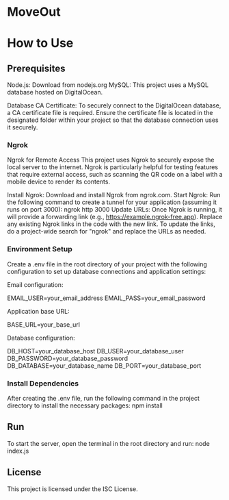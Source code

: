 # MoveOut

# How to Use

## Prerequisites

Node.js: Download from nodejs.org
MySQL: This project uses a MySQL database hosted on DigitalOcean.

Database CA Certificate:
To securely connect to the DigitalOcean database, a CA certificate file is required. Ensure the certificate file is located in the designated folder within your project so that the database connection uses it securely.

### Ngrok

Ngrok for Remote Access
This project uses Ngrok to securely expose the local server to the internet. Ngrok is particularly helpful for testing features that require external access, such as scanning the QR code on a label with a mobile device to render its contents.

Install Ngrok: Download and install Ngrok from ngrok.com.
Start Ngrok: Run the following command to create a tunnel for your application (assuming it runs on port 3000): ngrok http 3000
Update URLs: Once Ngrok is running, it will provide a forwarding link (e.g., https://example.ngrok-free.app). Replace any existing Ngrok links in the code with the new link. To update the links, do a project-wide search for "ngrok" and replace the URLs as needed.

### Environment Setup

Create a .env file in the root directory of your project with the following configuration to set up database connections and application settings:

Email configuration:

EMAIL_USER=your_email_address
EMAIL_PASS=your_email_password

Application base URL:

BASE_URL=your_base_url

Database configuration:

DB_HOST=your_database_host
DB_USER=your_database_user
DB_PASSWORD=your_database_password
DB_DATABASE=your_database_name
DB_PORT=your_database_port

### Install Dependencies

After creating the .env file, run the following command in the project directory to install the necessary packages: npm install

## Run

To start the server, open the terminal in the root directory and run: node index.js

## License

This project is licensed under the ISC License.
